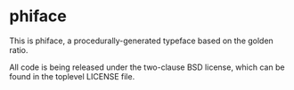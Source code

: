 phiface
=======

This is phiface, a procedurally-generated typeface based on the golden ratio.

All code is being released under the two-clause BSD license, which can be found
in the toplevel LICENSE file.